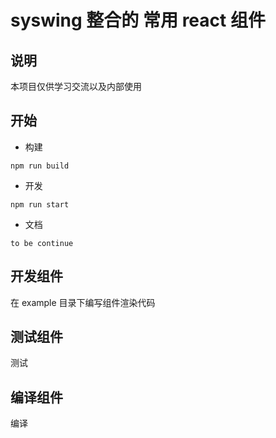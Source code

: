 # syswing 整合的 常用 **react** 组件

## 说明

本项目仅供学习交流以及内部使用

## 开始

* 构建

```shell
npm run build
```

* 开发

```shell
npm run start
```

* 文档

```shel
to be continue
```

## 开发组件

在 example 目录下编写组件渲染代码

## 测试组件

测试

## 编译组件

编译
